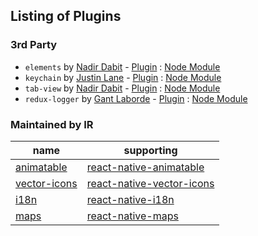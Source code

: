 ## Listing of Plugins

### 3rd Party
* `elements` by [Nadir Dabit](https://github.com/dabit3) - [Plugin](https://github.com/dabit3/ignite-elements) : [Node Module](https://github.com/react-native-community/react-native-elements)
* `keychain` by [Justin Lane](https://github.com/juddey) - [Plugin](https://github.com/juddey/ignite-keychain) : [Node Module](https://github.com/oblador/react-native-keychain)
* `tab-view` by [Nadir Dabit](https://github.com/dabit3) - [Plugin](https://github.com/dabit3/ignite-tab-view) : [Node Module](https://github.com/react-native-community/react-native-tab-view)
* `redux-logger` by [Gant Laborde](https://github.com/gantman) - [Plugin](https://github.com/GantMan/ignite-redux-logger) : [Node Module](https://github.com/evgenyrodionov/redux-logger)

### Maintained by IR

name | supporting
-----|-----------
[animatable](https://github.com/infinitered/ignite-animatable) | [react-native-animatable](https://github.com/oblador/react-native-animatable)
[vector-icons](https://github.com/infinitered/ignite-vector-icons) | [react-native-vector-icons](https://github.com/oblador/react-native-vector-icons)
[i18n](https://github.com/infinitered/ignite-i18n) | [react-native-i18n](https://github.com/AlexanderZaytsev/react-native-i18n)
[maps](https://github.com/infinitered/ignite-maps) | [react-native-maps](https://github.com/airbnb/react-native-maps)
